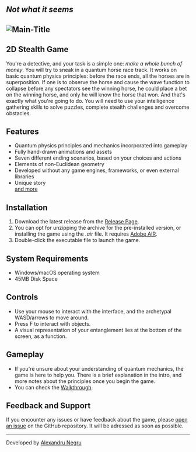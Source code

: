 ## _Not what it seems_
![Main-Title](https://user-images.githubusercontent.com/37226910/224513896-54e52ce8-96ff-4e7a-bce3-9d419a99d614.png)
---
## 2D Stealth Game
You're a detective, and your task is a simple one: _make a whole bunch of money_.
You will try to sneak in a quantum horse race track. It works on basic quantum physics principles: before the race ends, all the horses are in superposition. If one is to observe the horse and cause the wave function to collapse before any spectators see the winning horse, he could place a bet on the winning horse, and only he will know the horse that won. And that's exactly what you're going to do. You will need to use your intelligence gathering skills to solve puzzles, complete stealth challenges and overcome obstacles.

## Features
- Quantum physics principles and mechanics incorporated into gameplay
- Fully hand-drawn animations and assets
- Seven different ending scenarios, based on your choices and actions
- Elements of non-Euclidean geometry
- Developed without any game engines, frameworks, or even external libraries
- Unique story <br>
[and more](https://github.com/BlackAlexander/uncertainty-gambit/blob/main/Trivia%20%26%20Walkthrough/Trivia.md)

## Installation

1. Download the latest release from the [Release Page](https://github.com/BlackAlexander/uncertainty-gambit/releases).
2. You can opt for unzipping the archive for the pre-installed version, or installing the game using the _.air_ file. It requires [Adobe AIR](https://airsdk.harman.com/runtime).
3. Double-click the executable file to launch the game.

## System Requirements

- Windows/macOS operating system
- 45MB Disk Space

## Controls

- Use your mouse to interact with the interface, and the archetypal WASD/arrows to move around.
- Press F to interact with objects.
- A visual representation of your entanglement lies at the bottom of the screen, as a function.

## Gameplay

- If you're unsure about your understanding of quantum mechanics, the game is here to help you. There is a brief explanation in the intro, and more notes about the principles once you begin the game.
- You can check the [Walkthrough](https://github.com/BlackAlexander/uncertainty-gambit/tree/main/Trivia%20%26%20Walkthrough).

## Feedback and Support

If you encounter any issues or have feedback about the game, please [open an issue](https://github.com/BlackAlexander/uncertainty-gambit/issues) on the GitHub repository. It will be adressed as soon as possible.

---

Developed by [Alexandru Negru](https://github.com/BlackAlexander)
